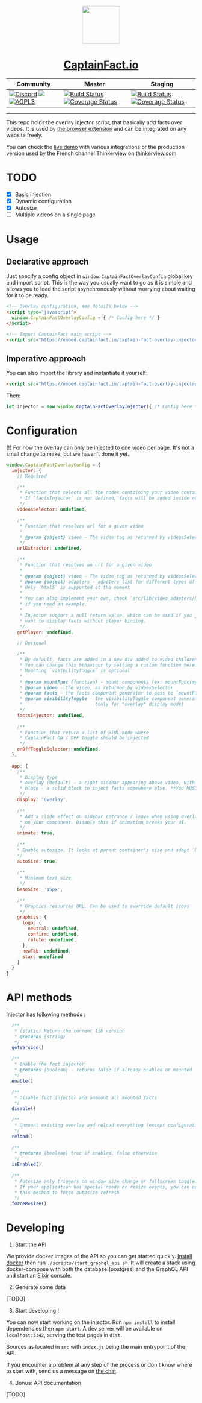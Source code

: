 <p align="center"><img src="src/assets/icon.png" height="100"/></p>
<h1 align="center"><a href="https://captainfact.io">CaptainFact.io</a></h1>

<table>
  <thead>
    <tr>
      <th>Community</th>
      <th>Master</th>
      <th>Staging</th>
    </tr>
  </thead>
  <tbody>
    <tr>
      <td>
        <a href="https://discord.gg/2Qd7hMz" title="Discord"><img src="https://discordapp.com/api/guilds/416782744748687361/widget.png" alt="Discord"></a>
        <a href="https://twitter.com/CaptainFact_io" title="Twitter"><img src="https://img.shields.io/twitter/follow/CaptainFact_io.svg?style=social&label=Follow"></a>
        <a href="./LICENSE"><img src="https://img.shields.io/github/license/CaptainFact/captain-fact-overlay-injector.svg" alt="AGPL3"></a>
      </td>
      <td>
        <a href="https://travis-ci.org/CaptainFact/captain-fact-overlay-injector"><img src="https://travis-ci.org/CaptainFact/captain-fact-overlay-injector.svg?branch=master" alt="Build Status"/></a>
        <a href='https://coveralls.io/github/CaptainFact/captain-fact-overlay-injector?branch=master'><img src='https://coveralls.io/repos/github/CaptainFact/captain-fact-overlay-injector/badge.svg?branch=master' alt='Coverage Status' /></a>
      </td>
      <td>
        <a href="https://travis-ci.org/CaptainFact/captain-fact-overlay-injector"><img src="https://travis-ci.org/CaptainFact/captain-fact-overlay-injector.svg?branch=staging" alt="Build Status"/></a>
        <a href='https://coveralls.io/github/CaptainFact/captain-fact-overlay-injector?branch=staging'><img src='https://coveralls.io/repos/github/CaptainFact/captain-fact-overlay-injector/badge.svg?branch=staging' alt='Coverage Status' /></a>
      </td>
    </tr>
  </tbody>
</table>
<hr/>

This repo holds the overlay injector script, that basically add facts over videos.
It is used by [the browser extension](https://github.com/CaptainFact/captain-fact-extension)
and can be integrated on any website freely. 

You can check the [live demo](https://embed.captainfact.io) with various integrations or the production version
used by the French channel Thinkerview on [thinkerview.com](https://thinkerview.com)

# TODO

- [x] Basic injection
- [x] Dynamic configuration
- [x] Autosize
- [ ] Multiple videos on a single page

# Usage

## Declarative approach

Just specify a config object in `window.CaptainFactOverlayConfig` global key and import script. This is the way
you usually want to go as it is simple and allows you to load the script asynchronously without worrying about
waiting for it to be ready.

```html
<!-- Overlay configuration, see details below -->
<script type="javascript">
  window.CaptainFactOverlayConfig = { /* Config here */ }
</script>

<!-- Import CaptainFact main script -->
<script src="https://embed.captainfact.io/captain-fact-overlay-injector.min.js" async/>
```

## Imperative approach

You can also import the library and instantiate it yourself:

```html
<script src="https://embed.captainfact.io/captain-fact-overlay-injector.min.js"/>
```

Then:

```javascript
let injector = new window.CaptainFactOverlayInjector({ /* Config here */ })
```

# Configuration

(!) For now the overlay can only be injected to one video per page. It's not a small change to make, but
we haven't done it yet.

```javascript
window.CaptainFactOverlayConfig = {
  injector: {
    // Required

    /**
     * Function that selects all the nodes containing your video containers.
     * If `factsInjector` is not defined, facts will be added inside returned nodes.
     */
    videosSelector: undefined,

    /**
     * Function that resolves url for a given video
     * 
     * @param {object} video - The video tag as returned by videosSelector
     */
    urlExtractor: undefined,

    /**
     * Function that resolves an url for a given video
     *
     * @param {object} video - The video tag as returned by videosSelector
     * @param {object} adapters - adapters list for different types of players.
     * Only `html5` is supported at the moment
     *
     * You can also implement your own, check `src/lib/video_adapters/html5.js`
     * if you need an example.
     *
     * Injector support a null return value, which can be used if you just
     * want to display facts without player binding.
     */
    getPlayer: undefined,

    // Optional

    /**
     * By default, facts are added in a new div added to video children.
     * You can change this behaviour by setting a custom function here.
     * Mounting `visibilityToggle` is optional
     *
     * @param mountFunc {function} - mount components (ex: mountFunc(myDiv, facts))
     * @param video - the video, as returned by videosSelector
     * @param facts - the facts component generator to pass to `mountFunc`
     * @param visibilityToggle - the visibilityToggle component generator to pass to `mountFunc`
     *                           (only for "overlay" display mode)
     */
    factsInjector: undefined,
    
    /**
     * Function that return a list of HTML node where
     * CaptainFact ON / OFF toggle should be injected
     */
    onOffToggleSelector: undefined,
  },
  
  app: {
    /**
     * Display type
     * overlay (default) - a right sidebar appearing above video, with a button to show / hide it
     * block - a solid block to inject facts somewhere else. **You MUST specify factsInjector if using this mode**
     */
    display: 'overlay',
  
    /**
     * Add a slide effect on sidebar entrance / leave when using overlay display. This will add a 'overflow: hidden'
     * on your component. Disable this if animation breaks your UI.
     */
    animate: true,
  
    /**
    * Enable autosize. It looks at parent container's size and adapt `baseSize` based on it 
    */
    autoSize: true,
    
    /**
     * Minimum text size.
     */
    baseSize: '15px',
  
    /**
     * Graphics resources URL. Can be used to override default icons
     */
    graphics: {
      logo: {
        neutral: undefined,
        confirm: undefined,
        refute: undefined,
      },
      newTab: undefined,
      star: undefined
    }
  }
}
```

# API methods

Injector has following methods :

```javascript
  /**
   * (static) Return the current lib version
   * @returns {string}
   */
  getVersion()

  /**
   * Enable the fact injector
   * @returns {boolean} - returns false if already enabled or mounted
   */
  enable()

  /**
   * Disable fact injector and unmount all mounted facts
   */
  disable()

  /**
   * Unmount existing overlay and reload everything (except configuration)
   */
  reload()
  
  /**
   * @returns {boolean} true if enabled, false otherwise
   */
  isEnabled()
  
  /**
   * Autosize only triggers on window size change or fullscreen toggle.
   * If your application has special needs or resize events, you can use
   * this method to force autosize refresh
   */
  forceResize()
```

# Developing

1. Start the API

We provide docker images of the API so you can get started quickly.
[Install docker](https://docs.docker.com/install/) then run `./scripts/start_graphql_api.sh`. It will create a stack
using docker-compose with both the database (postgres) and the GraphQL API and start an
[Elixir](https://elixir-lang.org/) console.

2. Generate some data

[TODO]

3. Start developing !

You can now start working on the injector. Run `npm install` to install dependencies then `npm start`. A dev server
will be available on `localhost:3342`, serving the test pages in `dist`. 

Sources as located in `src` with `index.js` being the main entrypoint of the API.

If you encounter a problem at any step of the process or don't know where to start with, send us a message on
[the chat](https://gitter.im/CaptainFact).

4. Bonus: API documentation

[TODO]
